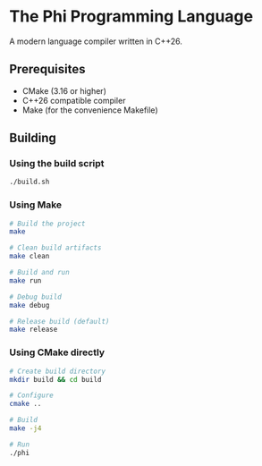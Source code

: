 # The Phi Programming Language

A modern language compiler written in C++26.

## Prerequisites

- CMake (3.16 or higher)
- C++26 compatible compiler
- Make (for the convenience Makefile)

## Building

### Using the build script

```bash
./build.sh
```

### Using Make

```bash
# Build the project
make

# Clean build artifacts
make clean

# Build and run
make run

# Debug build
make debug

# Release build (default)
make release
```

### Using CMake directly

```bash
# Create build directory
mkdir build && cd build

# Configure
cmake ..

# Build
make -j4

# Run
./phi
```
